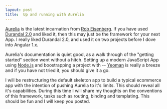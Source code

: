 ```yaml
---
layout: post
title:  Up and running with Aurelia
---
```

[Aurelia](http://aurelia.io) is the latest incarnation from [Rob Eisenberg](http://eisenbergeffect.bluespire.com/). If you have used [Durandal 2.0](http://durandaljs.com/) and liked it, then this may just be the framework for your next App. I really liked Durandal 2.0, and used it on two projects before I dove into Angular 1.x. 

Aurelia's documentation is quiet good, as a walk through of the "getting started" section went without a hitch. Setting up a modern JavaScript App using [Node.js](https://nodejs.org/) and boostrapping a project with -- [Yeoman](http://yeoman.io/) is really a breeze and if you have not tried it, you should give it a go.

I will be restructuring the default skeleton app to build a typical ecommerce app with the intention of pushing Aurelia to it's limits. This should reveal all it's capabilities. During this time I  will share my thoughts on the conventions of this framework, tasks such as routing, binding and templating. This should be fun and I will keep you posted. 

